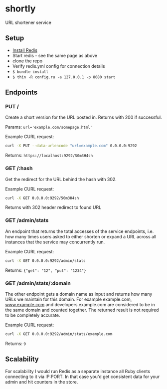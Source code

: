 shortly
=======

URL shortener service

## Setup

* [Install Redis](http://redis.io/download)
* Start redis - see the same page as above
* clone the repo
* Verify redis.yml config for connection details
* `$ bundle install`
* `$ thin -R config.ru -a 127.0.0.1 -p 8080 start`

## Endpoints

### PUT /

Create a short version for the URL posted in. Returns with 200 if successful.

Params: `url='example.com/somepage.html'`

Example CURL request:
```bash
curl -X PUT --data-urlencode "url=example.com" 0.0.0.0:9292
```

Returns: `https://localhost:9292/S0m3H4sh`

### GET /:hash

Get the redirect for the URL behind the hash with 302.

Example CURL request:
```bash
curl -X GET 0.0.0.0:9292/50m3H4sh
```

Returns with 302 header redirect to found URL

### GET /admin/stats

An endpoint that returns the total accesses of the service endpoints, i.e. how many times users asked to either shorten or expand a URL across all instances that the service may concurrently run.

Example CURL request:
```bash
curl -X GET 0.0.0.0:9292/admin/stats
```

Returns: `{"get": "12", "put": "1234"}`

### GET /admin/stats/:domain

The other endpoint gets a domain name as input and returns how many URLs we maintain for this domain.
For example example.com, www.example.com and developers.example.com are considered to be in the same domain and counted together. The returned result is not required to be completely accurate.

Example CURL request:
```bash
curl -X GET 0.0.0.0:9292/admin/stats/example.com
```

Returns: `9`

## Scalability

For scalability I would run Redis as a separate instance all Ruby clients connecting to it via IP:PORT. In that case you'd get consistent data for your admin and hit counters in the store.
